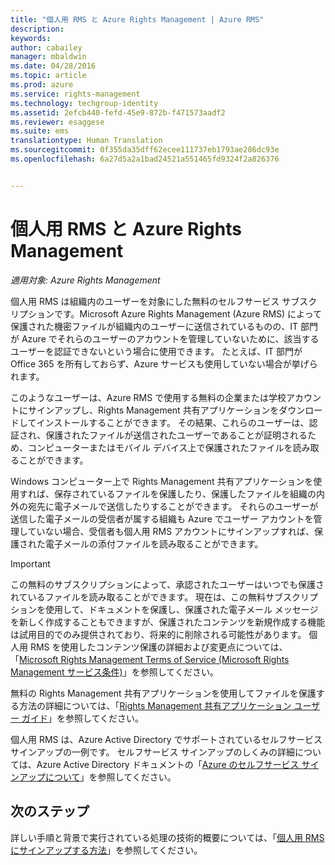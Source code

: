 ```yaml
---
title: "個人用 RMS と Azure Rights Management | Azure RMS"
description: 
keywords: 
author: cabailey
manager: mbaldwin
ms.date: 04/28/2016
ms.topic: article
ms.prod: azure
ms.service: rights-management
ms.technology: techgroup-identity
ms.assetid: 2efcb440-fefd-45e9-872b-f471573aadf2
ms.reviewer: esaggese
ms.suite: ems
translationtype: Human Translation
ms.sourcegitcommit: 0f355da35dff62ecee111737eb1793ae286dc93e
ms.openlocfilehash: 6a27d5a2a1bad24521a551465fd9324f2a826376


---
```


# 個人用 RMS と Azure Rights Management

*適用対象: Azure Rights Management*

個人用 RMS は組織内のユーザーを対象にした無料のセルフサービス サブスクリプションです。Microsoft Azure Rights Management (Azure RMS) によって保護された機密ファイルが組織内のユーザーに送信されているものの、IT 部門が Azure でそれらのユーザーのアカウントを管理していないために、該当するユーザーを認証できないという場合に使用できます。 たとえば、IT 部門が Office 365 を所有しておらず、Azure サービスも使用していない場合が挙げられます。

このようなユーザーは、Azure RMS で使用する無料の企業または学校アカウントにサインアップし、Rights Management 共有アプリケーションをダウンロードしてインストールすることができます。 その結果、これらのユーザーは、認証され、保護されたファイルが送信されたユーザーであることが証明されるため、コンピューターまたはモバイル デバイス上で保護されたファイルを読み取ることができます。

Windows コンピューター上で Rights Management 共有アプリケーションを使用すれば、保存されているファイルを保護したり、保護したファイルを組織の内外の宛先に電子メールで送信したりすることができます。 それらのユーザーが送信した電子メールの受信者が属する組織も Azure でユーザー アカウントを管理していない場合、受信者も個人用 RMS アカウントにサインアップすれば、保護された電子メールの添付ファイルを読み取ることができます。

> [!IMPORTANT]
> この無料のサブスクリプションによって、承認されたユーザーはいつでも保護されているファイルを読み取ることができます。 現在は、この無料サブスクリプションを使用して、ドキュメントを保護し、保護された電子メール メッセージを新しく作成することもできますが、保護されたコンテンツを新規作成する機能は試用目的でのみ提供されており、将来的に削除される可能性があります。 個人用 RMS を使用したコンテンツ保護の詳細および変更点については、「[Microsoft Rights Management Terms of Service (Microsoft Rights Management サービス条件)](https://portal.aadrm.com/Legal/Service)」を参照してください。

無料の Rights Management 共有アプリケーションを使用してファイルを保護する方法の詳細については、「[Rights Management 共有アプリケーション ユーザー ガイド](../rms-client/sharing-app-user-guide.md)」を参照してください。

個人用 RMS は、Azure Active Directory でサポートされているセルフサービス サインアップの一例です。 セルフサービス サインアップのしくみの詳細については、Azure Active Directory ドキュメントの「[Azure のセルフサービス サインアップについて](/active-directory/active-directory-self-service-signup)」を参照してください。 

## 次のステップ
詳しい手順と背景で実行されている処理の技術的概要については、「[個人用 RMS にサインアップする方法](rms-for-individuals-user-sign-up.md)」を参照してください。 




<!--HONumber=Jul16_HO3-->


